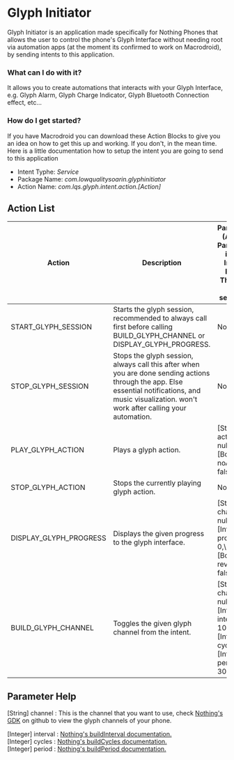 # Glyph Initiator
Glyph Initiator is an application made specifically for Nothing Phones that allows the user to control the phone's Glyph Interface without needing root
via automation apps (at the moment its confirmed to work on Macrodroid), by sending intents to this application.

### What can I do with it?
It allows you to create automations that interacts with your Glyph Interface, e.g. Glyph Alarm, Glyph Charge Indicator, Glyph Bluetooth Connection effect, etc...

### How do I get started?
If you have Macrodroid you can download these Action Blocks to give you an idea on how to get this up and working.
If you don't, in the mean time. Here is a little documentation how to setup the intent you are going to send to this application

- Intent Typhe: _Service_
- Package Name: _com.lowqualitysoarin.glyphinitiator_
- Action Name: _com.lqs.glyph.intent.action.[Action]_

## Action List

| Action | Description | Parameters (Add the Parameters in your Intent's Extras. These are case-sensitive.) |
| ------ | ----------- | ---------- |
| START_GLYPH_SESSION | Starts the glyph session, recommended to always call first before calling BUILD_GLYPH_CHANNEL or DISPLAY_GLYPH_PROGRESS. | None. |
| STOP_GLYPH_SESSION | Stops the glyph session, always call this after when you are done sending actions through the app. Else essential notifications, and music visualization. won't work after calling your automation. | None. |
| PLAY_GLYPH_ACTION | Plays a glyph action. | [String] actionKey : null, [Boolean] noAudio : false
| STOP_GLYPH_ACTION | Stops the currently playing glyph action. | None. |
| DISPLAY_GLYPH_PROGRESS | Displays the given progress to the glyph interface. | [String] channel : null,\ [Integer] progress : 0,\ [Boolean] reversed : false |
| BUILD_GLYPH_CHANNEL | Toggles the given glyph channel from the intent. | [String] channel : null,\ [Integer] interval : 10,\ [Integer] cycles : 1,\ [Integer] period : 3000 |

## Parameter Help
[String] channel : This is the channel that you want to use, check [Nothing's GDK](https://github.com/Nothing-Developer-Programme/Glyph-Developer-Kit?tab=readme-ov-file#glyph) on github to view the glyph channels of your phone.

[Integer] interval : [Nothing's buildInterval documentation.](https://github.com/Nothing-Developer-Programme/Glyph-Developer-Kit#:~:text=buildInterval(int%20interval))\
[Integer] cycles : [Nothing's buildCycles documentation.](https://github.com/Nothing-Developer-Programme/Glyph-Developer-Kit#:~:text=buildCycles(int%20cycles))\
[Integer] period : [Nothing's buildPeriod documentation.](https://github.com/Nothing-Developer-Programme/Glyph-Developer-Kit#:~:text=buildPeriod(int%20period))
